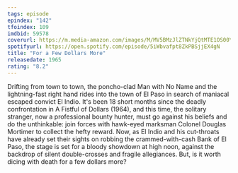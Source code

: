 ```yaml
---
tags: episode
epindex: "142"
tfoindex: 109
imdbid: 59578
coverurl: https://m.media-amazon.com/images/M/MV5BMzJlZTNkYjQtMTE1OS00YTJlLTgxNjItYzg4NTllODdkMzBiXkEyXkFqcGdeQXVyMjUzOTY1NTc@._V1_SX202_CR0,0,202,300_.jpg
spotifyurl: https://open.spotify.com/episode/5iWbvafpt8ZkPBSjjEX4gN
title: "For a Few Dollars More"
releasedate: 1965
rating: "8.2"
---
```


Drifting from town to town, the poncho-clad Man with No Name and the lightning-fast right hand rides into the town of El Paso in search of maniacal escaped convict El Indio. It's been 18 short months since the deadly confrontation in A Fistful of Dollars (1964), and this time, the solitary stranger, now a professional bounty hunter, must go against his beliefs and do the unthinkable: join forces with hawk-eyed marksman Colonel Douglas Mortimer to collect the hefty reward. Now, as El Indio and his cut-throats have already set their sights on robbing the crammed-with-cash Bank of El Paso, the stage is set for a bloody showdown at high noon, against the backdrop of silent double-crosses and fragile allegiances. But, is it worth dicing with death for a few dollars more?